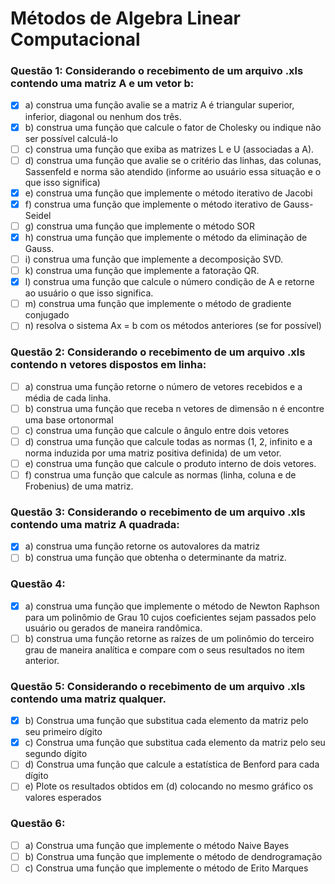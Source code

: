 # Métodos de Algebra Linear Computacional

### Questão 1: Considerando o recebimento de um arquivo .xls contendo uma matriz A e um vetor b:
-[x] a) construa uma função avalie se a matriz A é triangular superior, inferior, diagonal ou nenhum dos três.
-[x] b) construa uma função que calcule o fator de Cholesky ou indique não ser possível calculá-lo
-[ ] c) construa uma função que exiba as matrizes L e U (associadas a A).
-[ ] d) construa uma função que avalie se o critério das linhas, das colunas, Sassenfeld e norma são atendido (informe ao usuário essa situação e o que isso significa)
-[x] e) construa uma função que implemente o método iterativo de Jacobi
-[x] f) construa uma função que implemente o método iterativo de Gauss-Seidel
-[ ] g) construa uma função que implemente o método SOR
-[x] h) construa uma função que implemente o método da eliminação de Gauss.
-[ ] i) construa uma função que implemente a decomposição SVD.
-[ ] k) construa uma função que implemente a fatoração QR.
-[x] l) construa uma função que calcule o número condição de A e retorne ao usuário o que isso significa.
-[ ] m) construa uma função que implemente o método de gradiente conjugado
-[ ] n) resolva o sistema Ax = b com os métodos anteriores (se for possível)

### Questão 2: Considerando o recebimento de um arquivo .xls contendo n vetores dispostos em linha:
-[ ] a) construa uma função retorne o número de vetores recebidos e a média de cada linha.
-[ ] b) construa uma função que receba n vetores de dimensão n é encontre uma base ortonormal
-[ ] c) construa uma função que calcule o ângulo entre dois vetores
-[ ] d) construa uma função que calcule todas as normas (1, 2, infinito e a norma induzida por uma matriz positiva definida) de um vetor.
-[ ] e) construa uma função que calcule o produto interno de dois vetores.
-[ ] f) construa uma função que calcule as normas (linha, coluna e de Frobenius) de uma matriz.

### Questão 3: Considerando o recebimento de um arquivo .xls contendo uma matriz A quadrada:
-[x] a) construa uma função retorne os autovalores da matriz
-[ ] b) construa uma função que obtenha o determinante da matriz.

### Questão 4: 
-[x] a) construa uma função que implemente o método de Newton Raphson para um polinômio de Grau 10 cujos coeficientes sejam passados pelo usuário ou gerados de maneira randômica.
-[ ] b) construa uma função retorne as raízes de um polinômio do terceiro grau de maneira analítica
e compare com o seus resultados no item anterior.

### Questão 5: Considerando o recebimento de um arquivo .xls contendo uma matriz qualquer.
-[x] b) Construa uma função que substitua cada elemento da matriz pelo seu primeiro dígito
-[x] c) Construa uma função que substitua cada elemento da matriz pelo seu segundo dígito
-[ ] d) Construa uma função que calcule a estatística de Benford para cada dígito
-[ ] e) Plote os resultados obtidos em (d) colocando no mesmo gráfico os valores esperados
 
### Questão 6:
-[ ] a) Construa uma função que implemente o método Naive Bayes
-[ ] b) Construa uma função que implemente o método de dendrogramação
-[ ] c) Construa uma função que implemente o método de Erito Marques